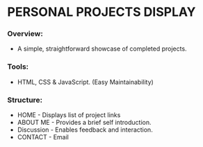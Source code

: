 # PERSONAL PROJECTS DISPLAY

### Overview: 
* A simple, straightforward showcase of completed projects.

### Tools:
* HTML, CSS & JavaScript. (Easy Maintainability)

### Structure:
* HOME - Displays list of project links
* ABOUT ME - Provides a brief self introduction.
* Discussion - Enables feedback and interaction.
* CONTACT - Email